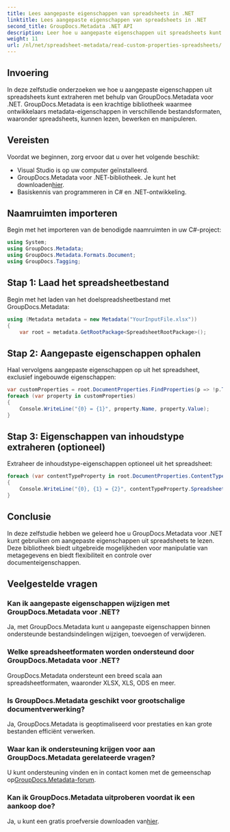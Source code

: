 ```yaml
---
title: Lees aangepaste eigenschappen van spreadsheets in .NET
linktitle: Lees aangepaste eigenschappen van spreadsheets in .NET
second_title: GroupDocs.Metadata .NET API
description: Leer hoe u aangepaste eigenschappen uit spreadsheets kunt extraheren met GroupDocs.Metadata voor .NET. Verbeter de manipulatie van metagegevens in uw .NET-applicaties.
weight: 11
url: /nl/net/spreadsheet-metadata/read-custom-properties-spreadsheets/
---
```

## Invoering
In deze zelfstudie onderzoeken we hoe u aangepaste eigenschappen uit spreadsheets kunt extraheren met behulp van GroupDocs.Metadata voor .NET. GroupDocs.Metadata is een krachtige bibliotheek waarmee ontwikkelaars metadata-eigenschappen in verschillende bestandsformaten, waaronder spreadsheets, kunnen lezen, bewerken en manipuleren.
## Vereisten
Voordat we beginnen, zorg ervoor dat u over het volgende beschikt:
- Visual Studio is op uw computer geïnstalleerd.
-  GroupDocs.Metadata voor .NET-bibliotheek. Je kunt het downloaden[hier](https://releases.groupdocs.com/metadata/net/).
- Basiskennis van programmeren in C# en .NET-ontwikkeling.

## Naamruimten importeren
Begin met het importeren van de benodigde naamruimten in uw C#-project:
```csharp
using System;
using GroupDocs.Metadata;
using GroupDocs.Metadata.Formats.Document;
using GroupDocs.Tagging;
```
## Stap 1: Laad het spreadsheetbestand
Begin met het laden van het doelspreadsheetbestand met GroupDocs.Metadata:
```csharp
using (Metadata metadata = new Metadata("YourInputFile.xlsx"))
{
    var root = metadata.GetRootPackage<SpreadsheetRootPackage>();
```
## Stap 2: Aangepaste eigenschappen ophalen
Haal vervolgens aangepaste eigenschappen op uit het spreadsheet, exclusief ingebouwde eigenschappen:
```csharp
var customProperties = root.DocumentProperties.FindProperties(p => !p.Tags.Contains(Tags.Document.BuiltIn));
foreach (var property in customProperties)
{
    Console.WriteLine("{0} = {1}", property.Name, property.Value);
}
```
## Stap 3: Eigenschappen van inhoudstype extraheren (optioneel)
Extraheer de inhoudstype-eigenschappen optioneel uit het spreadsheet:
```csharp
foreach (var contentTypeProperty in root.DocumentProperties.ContentTypeProperties.ToList())
{
    Console.WriteLine("{0}, {1} = {2}", contentTypeProperty.SpreadsheetPropertyType, contentTypeProperty.Name, contentTypeProperty.SpreadsheetPropertyValue);
}
```

## Conclusie
In deze zelfstudie hebben we geleerd hoe u GroupDocs.Metadata voor .NET kunt gebruiken om aangepaste eigenschappen uit spreadsheets te lezen. Deze bibliotheek biedt uitgebreide mogelijkheden voor manipulatie van metagegevens en biedt flexibiliteit en controle over documenteigenschappen.

## Veelgestelde vragen
### Kan ik aangepaste eigenschappen wijzigen met GroupDocs.Metadata voor .NET?
Ja, met GroupDocs.Metadata kunt u aangepaste eigenschappen binnen ondersteunde bestandsindelingen wijzigen, toevoegen of verwijderen.
### Welke spreadsheetformaten worden ondersteund door GroupDocs.Metadata voor .NET?
GroupDocs.Metadata ondersteunt een breed scala aan spreadsheetformaten, waaronder XLSX, XLS, ODS en meer.
### Is GroupDocs.Metadata geschikt voor grootschalige documentverwerking?
Ja, GroupDocs.Metadata is geoptimaliseerd voor prestaties en kan grote bestanden efficiënt verwerken.
### Waar kan ik ondersteuning krijgen voor aan GroupDocs.Metadata gerelateerde vragen?
 U kunt ondersteuning vinden en in contact komen met de gemeenschap op[GroupDocs.Metadata-forum](https://forum.groupdocs.com/c/metadata/14).
### Kan ik GroupDocs.Metadata uitproberen voordat ik een aankoop doe?
 Ja, u kunt een gratis proefversie downloaden van[hier](https://releases.groupdocs.com/).